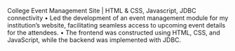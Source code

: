 College Event Management Site | HTML & CSS, Javascript, JDBC
connectivity
• Led the development of an event management module for my institution’s website, facilitating seamless
access to upcoming event details for the attendees.
• The frontend was constructed using HTML, CSS, and JavaScript, while the backend was implemented with
JDBC.
